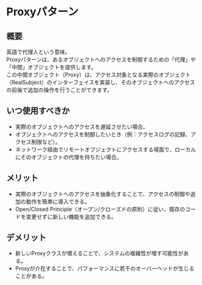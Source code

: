 # Proxyパターン

## 概要

英語で代理人という意味。  
Proxyパターンは、あるオブジェクトへのアクセスを制御するための「代理」や「中間」オブジェクトを提供します。  
この中間オブジェクト（Proxy）は、アクセス対象となる実際のオブジェクト（RealSubject）のインターフェイスを実装し、そのオブジェクトへのアクセスの前後で追加の操作を行うことができます。

## いつ使用すべきか

- 実際のオブジェクトへのアクセスを遅延させたい場合。
- オブジェクトへのアクセスを制御したいとき（例：アクセスログの記録、アクセス制限など）。
- ネットワーク経由でリモートオブジェクトにアクセスする場面で、ローカルにそのオブジェクトの代理を持ちたい場合。

## メリット

- 実際のオブジェクトへのアクセスを抽象化することで、アクセスの制御や追加の動作を簡単に導入できる。
- Open/Closed Principle（オープン/クローズドの原則）に従い、既存のコードを変更せずに新しい機能を追加できる。

## デメリット

- 新しいProxyクラスが増えることで、システムの複雑性が増す可能性がある。
- Proxyが介在することで、パフォーマンスに若干のオーバーヘッドが生じることがある。





